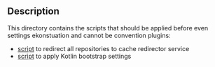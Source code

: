 ## Description

This directory contains the scripts that should be applied before even settings ekonstuation
and cannot be convention plugins:
- [script](cache-redirector.settings.gradle.kts) to redirect all repositories to cache redirector service
- [script](kotlin-bootstrap.settings.gradle.kts) to apply Kotlin bootstrap settings
